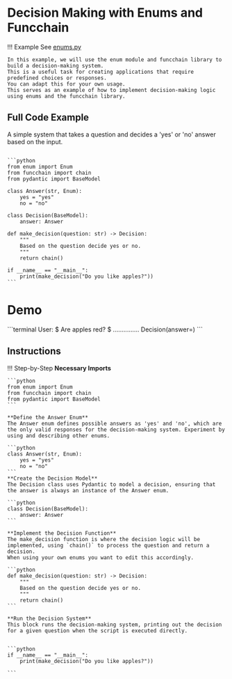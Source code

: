 <!-- markdownlint-disable MD033 MD046 -->
# Decision Making with Enums and Funcchain

!!! Example
    See [enums.py](https://github.com/shroominic/funcchain/blob/main/examples/enums.py)

    In this example, we will use the enum module and funcchain library to build a decision-making system.
    This is a useful task for creating applications that require predefined choices or responses.
    You can adapt this for your own usage.
    This serves as an example of how to implement decision-making logic using enums and the funcchain library.

## Full Code Example

A simple system that takes a question and decides a 'yes' or 'no' answer based on the input.

<pre><code id="codeblock">
```python
from enum import Enum
from funcchain import chain
from pydantic import BaseModel

class Answer(str, Enum):
    yes = "yes"
    no = "no"

class Decision(BaseModel):
    answer: Answer

def make_decision(question: str) -> Decision:
    """
    Based on the question decide yes or no.
    """
    return chain()

if __name__ == "__main__":
    print(make_decision("Do you like apples?"))
```
</code></pre>

# Demo

<div class="termy">
    ```terminal
    User:
    $ Are apples red?
    $ ...............
    Decision(answer=<Answer.yes: 'yes'>)
    ```
</div>

## Instructions

!!! Step-by-Step
    **Necessary Imports**

    ```python
    from enum import Enum
    from funcchain import chain
    from pydantic import BaseModel
    ```

    **Define the Answer Enum**
    The Answer enum defines possible answers as 'yes' and 'no', which are the only valid responses for the decision-making system. Experiment by using and describing other enums.

    ```python
    class Answer(str, Enum):
        yes = "yes"
        no = "no"
    ```
    **Create the Decision Model**
    The Decision class uses Pydantic to model a decision, ensuring that the answer is always an instance of the Answer enum.

    ```python
    class Decision(BaseModel):
        answer: Answer
    ```

    **Implement the Decision Function**
    The make_decision function is where the decision logic will be implemented, using `chain()` to process the question and return a decision.
    When using your own enums you want to edit this accordingly.

    ```python
    def make_decision(question: str) -> Decision:
        """
        Based on the question decide yes or no.
        """
        return chain()
    ```

    **Run the Decision System**
    This block runs the decision-making system, printing out the decision for a given question when the script is executed directly.


    ```python
    if __name__ == "__main__":
        print(make_decision("Do you like apples?"))

    ```
